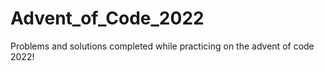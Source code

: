 # Advent_of_Code_2022
Problems and solutions completed while practicing on the advent of code 2022!
